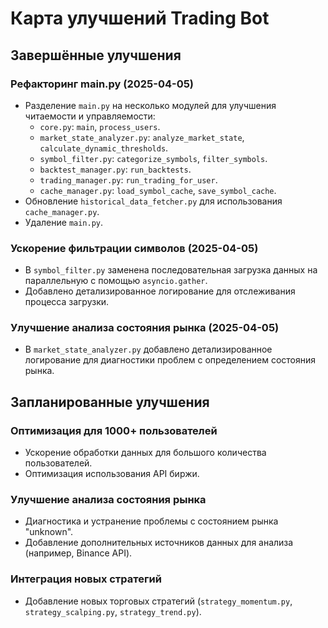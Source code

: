 # Карта улучшений Trading Bot

## Завершённые улучшения

### Рефакторинг main.py (2025-04-05)
- Разделение `main.py` на несколько модулей для улучшения читаемости и управляемости:
  - `core.py`: `main`, `process_users`.
  - `market_state_analyzer.py`: `analyze_market_state`, `calculate_dynamic_thresholds`.
  - `symbol_filter.py`: `categorize_symbols`, `filter_symbols`.
  - `backtest_manager.py`: `run_backtests`.
  - `trading_manager.py`: `run_trading_for_user`.
  - `cache_manager.py`: `load_symbol_cache`, `save_symbol_cache`.
- Обновление `historical_data_fetcher.py` для использования `cache_manager.py`.
- Удаление `main.py`.

### Ускорение фильтрации символов (2025-04-05)
- В `symbol_filter.py` заменена последовательная загрузка данных на параллельную с помощью `asyncio.gather`.
- Добавлено детализированное логирование для отслеживания процесса загрузки.

### Улучшение анализа состояния рынка (2025-04-05)
- В `market_state_analyzer.py` добавлено детализированное логирование для диагностики проблем с определением состояния рынка.

## Запланированные улучшения

### Оптимизация для 1000+ пользователей
- Ускорение обработки данных для большого количества пользователей.
- Оптимизация использования API биржи.

### Улучшение анализа состояния рынка
- Диагностика и устранение проблемы с состоянием рынка "unknown".
- Добавление дополнительных источников данных для анализа (например, Binance API).

### Интеграция новых стратегий
- Добавление новых торговых стратегий (`strategy_momentum.py`, `strategy_scalping.py`, `strategy_trend.py`).
